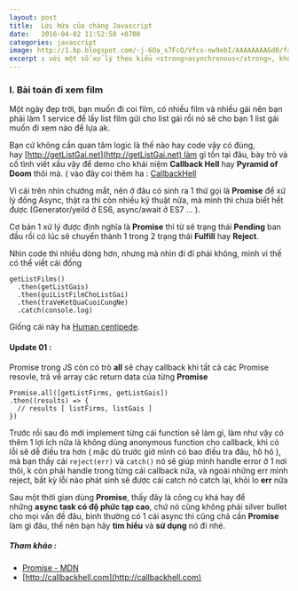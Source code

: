 ```yaml
---
layout: post
title:  Lời hứa của chàng Javascript
date:   2016-04-02 11:52:58 +0700
categories: javascript
image: http://1.bp.blogspot.com/-j-6Oa_s7FcQ/Vfcs-nw9ebI/AAAAAAAAGd0/fa0C6ycSsbw/s1600/promise.png
excerpt : với một số xử lý theo kiểu <strong>asynchronous</strong>, không xử lý tuần tự, mà sử dụng <strong>callback</strong> một hàm được gọi khi async logic xử lý xong.
---
```

### I. Bài toán đi xem film
Một ngày đẹp trời, bạn muốn đi coi film, có nhiều film và nhiều gái nên bạn phải làm 1 service để lấy list film gửi cho list gái rồi nó sẽ cho bạn 1 list gái muốn đi xem nào để lựa ak.

Bạn cứ không cần quan tâm logic là thế nào hay code vậy có đúng, hay [http://getListGai.net](http://getListGai.net) làm gì tồn tại đâu, bày trò và cố tình viết xấu vậy để demo cho khái niệm **Callback Hell** hay **Pyramid of Doom** thôi mà. ( vào đây coi thêm ha : [CallbackHell](http://callbackhell.com)

Vì cái trên nhìn chướng mắt, nên ở đâu có sinh ra 1 thứ gọi là **Promise** để xử lý đống Async, thật ra thì còn nhiều kỹ thuật nữa, mà mình thì chưa biết hết được (Generator/yeild ở ES6, async/await ở ES7 ... ).

Cơ bản 1 xử lý được định nghĩa là **Promise** thì từ sẽ trạng thái **Pending** ban đầu rồi có lúc sẽ chuyển thành 1 trong 2 trạng thái **Fulfill** hay **Reject**.

Nhìn code thì nhiều dòng hơn, nhưng mà nhìn đi đỉ phải không, mình vì thế có thể viết cái đống

<pre><code class="js">getListFilms()
  .then(getListGais)
  .then(guiListFilmChoListGai)
  .then(traVeKetQuaCuoiCungNe)
  .catch(console.log)
</code></pre>

Giống cái này ha [Human centipede](https://www.google.com/url?sa=i&amp;rct=j&amp;q=&amp;esrc=s&amp;source=imgres&amp;cd=&amp;cad=rja&amp;uact=8&amp;ved=0ahUKEwjCrcjk8IrLAhWkdKYKHW9JDXAQjRwIBw&amp;url=http%3A%2F%2Fgoogle.com%2Fsearch%3Ftbm%3Disch%26q%3DThe%2520Human%2520Centipede&amp;psig=AFQjCNG3kIOmVJXvqcHACzMPqlHcm5SSmw&amp;ust=1456213667220289).

#### Update 01 :

Promise trong JS còn có trò **all** sẽ chạy callback khi tất cả các Promise resovle, trả về array các return data của từng **Promise**

<pre><code class="javascript">Promise.all([getListFirms, getListGais])
.then((results) => {
  // results [ listFirms, listGais ]
})</code></pre>

Trước rồi sau đó mới implement từng cái function sẽ làm gì, làm như vậy có thêm 1 lợi ích nữa là không dùng anonymous function cho callback, khi có lỗi sẽ dễ điều tra hơn ( mặc dù trước giờ mình có bao điều tra đâu, hô hô ), mà bạn thấy cái `reject(err)` và `catch()` nó sẽ giúp mình handle error ở 1 nơi thôi, k còn phải handle trong từng cái callback nữa, và ngoài những err mình reject, bất kỳ lỗi nào phát sinh sẽ được cái catch nó catch lại, khỏi lo **err** nữa

Sau một thời gian dùng **Promise**, thấy đây là công cụ khá hay để những **async task có độ phức tạp cao**, chứ nó cũng không phải silver bullet cho mọi vấn đề đâu, bình thường có 1 cái async thì cũng chả cần **Promise** làm gì đâu, thế nên bạn hãy **tìm hiểu** và **sử dụng** nó đi nhé.

##### Tham khảo :
+ [Promise - MDN](https://developer.mozilla.org/en-US/docs/Web/JavaScript/Reference/Global_Objects/Promise)
+ [http://callbackhell.com](http://callbackhell.com)

